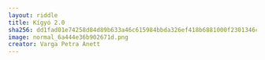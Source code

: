```yaml
---
layout: riddle
title: Kígyó 2.0
sha256: dd1fad01e74258d84d89b633a46c615984bbda326ef418b6881000f2301346cb
image: normal_6a444e36b902671d.png
creator: Varga Petra Anett
---
```

